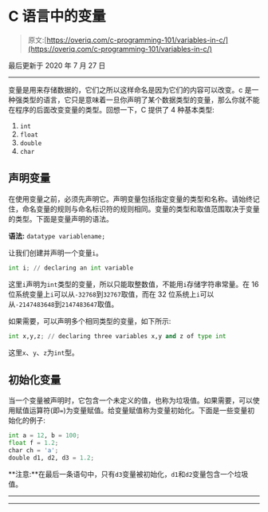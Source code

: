 # C 语言中的变量

> 原文:[https://overiq.com/c-programming-101/variables-in-c/](https://overiq.com/c-programming-101/variables-in-c/)

最后更新于 2020 年 7 月 27 日

* * *

变量是用来存储数据的，它们之所以这样命名是因为它们的内容可以改变。c 是一种强类型的语言，它只是意味着一旦你声明了某个数据类型的变量，那么你就不能在程序的后面改变变量的类型。回想一下，C 提供了 4 种基本类型:

1.  `int`
2.  `float`
3.  `double`
4.  `char`

## 声明变量

在使用变量之前，必须先声明它。声明变量包括指定变量的类型和名称。请始终记住，命名变量的规则与命名标识符的规则相同。变量的类型和取值范围取决于变量的类型。下面是变量声明的语法。

**语法:** `datatype variablename;`

让我们创建并声明一个变量`i`。

```py
int i; // declaring an int variable

```

这里`i`声明为`int`类型的变量，所以只能取整数值，不能用`i`存储字符串常量。在 16 位系统变量上`i`可以从`-32768`到`32767`取值，而在 32 位系统上`i`可以从`-2147483648`到`2147483647`取值。

如果需要，可以声明多个相同类型的变量，如下所示:

```py
int x,y,z; // declaring three variables x,y and z of type int

```

这里`x`、`y`、`z`为`int`型。

## 初始化变量

当一个变量被声明时，它包含一个未定义的值，也称为垃圾值。如果需要，可以使用赋值运算符(即`=`)为变量赋值。给变量赋值称为变量初始化。下面是一些变量初始化的例子:

```py
int a = 12, b = 100;
float f = 1.2;
char ch = 'a';
double d1, d2, d3 = 1.2;

```

**注意:**在最后一条语句中，只有`d3`变量被初始化，`d1`和`d2`变量包含一个垃圾值。

* * *

* * *
